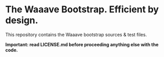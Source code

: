 The Waaave Bootstrap. Efficient by design.
==========================================

This repository contains the Waaave bootstrap sources & test files.

**Important: read LICENSE.md before proceeding anything else with the code.**
